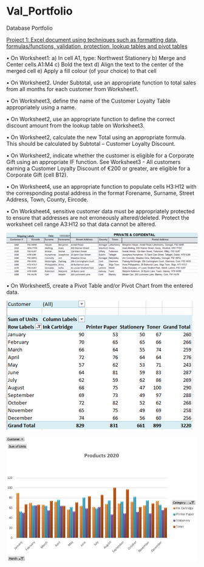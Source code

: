 # Val_Portfolio
Database Portfolio

[Project 1: Excel document using techniques such as formatting data, formulas/functions, validation, protection,
lookup tables and pivot tables](https://docs.google.com/spreadsheets/d/1UG-7avP7cXOY2ypmVMntaw-ipCC5fQLU/edit#gid=473142819)


• On Worksheet1:
a) In cell A1, type: Northwest Stationery
b) Merge and Center cells A1:M4
c) Bold the text
d) Align the text to the center of the merged cell
e) Apply a fill colour (of your choice) to that cell

• On Worksheet2. Under Subtotal, use an appropriate function to total sales from all
months for each customer from Worksheet1. 

• On Worksheet3, define the name of the Customer Loyalty Table appropriately using a
name.

• On Worksheet2, use an appropriate function to define the correct discount amount
from the lookup table on Worksheet3.

• On Worksheet2, calculate the new Total using an appropriate formula. This should be
calculated by Subtotal – Customer Loyalty Discount.

• On Worksheet2, indicate whether the customer is eligible for a Corporate Gift using an
appropriate IF function. See Worksheet3 - All customers earning a Customer Loyalty Discount of €200 or
greater, are eligible for a Corporate Gift (cell B12).

• On Worksheet4, use an appropriate function to populate cells H3:H12 with the
corresponding postal address in the format Forename, Surname, Street Address, Town,
County, Eircode.

• On Worksheet4, sensitive customer data must be appropriately protected to ensure
that addresses are not erroneously altered/deleted. Protect the worksheet cell range
A3:H12 so that data cannot be altered. 

![](https://github.com/valeriavaldiviabaeza/Val_Portfolio/blob/main/Images/Shipping%20labels.PNG)

• On Worksheet5, create a Pivot Table and/or Pivot Chart from the entered data.

![](https://github.com/valeriavaldiviabaeza/Val_Portfolio/blob/main/Images/Table.PNG)

![](https://github.com/valeriavaldiviabaeza/Val_Portfolio/blob/main/Images/Pivot.PNG)

